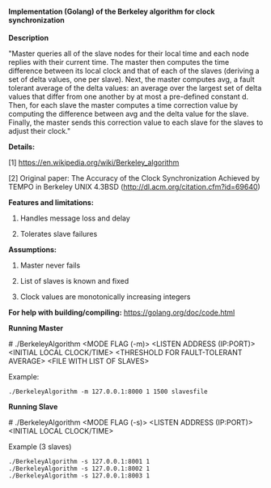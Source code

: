 #### Implementation (Golang) of the Berkeley algorithm for clock synchronization

**Description**

"Master queries all of the slave nodes for their local time and each node replies with their current time.  The master then computes the time difference between its local clock and that of each of the slaves (deriving a set of delta values, one per slave). Next, the master computes avg, a fault tolerant average of the delta values: an average over the largest set of delta values that differ from one another by at most a pre-defined constant d. Then, for each slave the master computes a time correction value by computing the difference between avg and the delta value for the slave. Finally, the master sends this correction value to each slave for the slaves to adjust their clock."

**Details:**

[1] https://en.wikipedia.org/wiki/Berkeley_algorithm

[2] Original paper: The Accuracy of the Clock Synchronization Achieved by TEMPO in Berkeley UNIX 4.3BSD (http://dl.acm.org/citation.cfm?id=69640)

**Features and limitations:**
1. Handles message loss and delay

2. Tolerates slave failures

**Assumptions:**
1. Master never fails

2. List of slaves is known and fixed

3. Clock values are monotonically increasing integers


**For help with building/compiling:** https://golang.org/doc/code.html

**Running Master**

\# ./BerkeleyAlgorithm \<MODE FLAG (-m)\> \<LISTEN ADDRESS (IP:PORT)\> \<INITIAL LOCAL CLOCK/TIME\> \<THRESHOLD FOR FAULT-TOLERANT AVERAGE\> \<FILE WITH LIST OF SLAVES\>

Example:

    ./BerkeleyAlgorithm -m 127.0.0.1:8000 1 1500 slavesfile

**Running Slave**

\# ./BerkeleyAlgorithm \<MODE FLAG (-s)\> \<LISTEN ADDRESS (IP:PORT)\> \<INITIAL LOCAL CLOCK/TIME\>

Example (3 slaves)

    ./BerkeleyAlgorithm -s 127.0.0.1:8001 1
    ./BerkeleyAlgorithm -s 127.0.0.1:8002 1
    ./BerkeleyAlgorithm -s 127.0.0.1:8003 1
